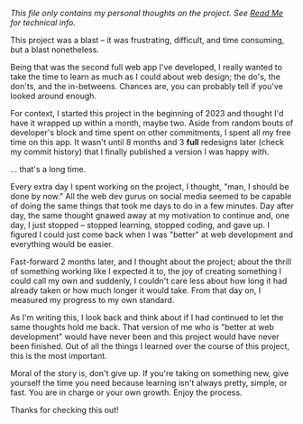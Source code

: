 _This file only contains my personal thoughts on the project. See [Read Me](/README.md) for technical info._

This project was a blast – it was frustrating, difficult, and time consuming, but a blast nonetheless.

Being that was the second full web app I've developed, I really wanted to take the time to learn as much as I could about web design; the do's, the don'ts, and the in-betweens. Chances are, you can probably tell if you've looked around enough.

For context, I started this project in the beginning of 2023 and thought I'd have it wrapped up within a month, maybe two. Aside from random bouts of developer's block and time spent on other commitments, I spent all my free time on this app. It wasn't until 8 months and 3 **full** redesigns later (check my commit history) that I finally published a version I was happy with.

... that's a long time. 

Every extra day I spent working on the project, I thought, "man, I should be done by now." All the web dev gurus on social media seemed to be capable of doing the same things that took me days to do in a few minutes. Day after day, the same thought gnawed away at my motivation to continue and, one day, I just stopped – stopped learning, stopped coding, and gave up. I figured I could just come back when I was "better" at web development and everything would be easier.

Fast-forward 2 months later, and I thought about the project; about the thrill of something working like I expected it to, the joy of creating something I could call my own and suddenly, I couldn't care less about how long it had already taken or how much longer it would take. From that day on, I measured my progress to my own standard.

As I'm writing this, I look back and think about if I had continued to let the same thoughts hold me back. That version of me who is "better at web development" would have never been and this project would have never been finished. Out of all the things I learned over the course of this project, this is the most important.

Moral of the story is, don't give up. If you're taking on something new, give yourself the time you need because learning isn't always pretty, simple, or fast. You are in charge or your own growth. Enjoy the process.

Thanks for checking this out!